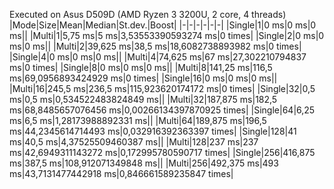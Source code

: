 Executed on Asus D509D (AMD Ryzen 3 3200U, 2 core, 4 threads)
|Mode|Size|Mean|Median|St.dev.|Boost|
|-|-|-|-|-|-|
|Single|1|0 ms|0 ms|0 ms||
|Multi|1|5,75 ms|5 ms|3,53553390593274 ms|0 times|
|Single|2|0 ms|0 ms|0 ms||
|Multi|2|39,625 ms|38,5 ms|18,6082738893982 ms|0 times|
|Single|4|0 ms|0 ms|0 ms||
|Multi|4|74,625 ms|67 ms|27,302210794837 ms|0 times|
|Single|8|0 ms|0 ms|0 ms||
|Multi|8|141,25 ms|116,5 ms|69,0956893424929 ms|0 times|
|Single|16|0 ms|0 ms|0 ms||
|Multi|16|245,5 ms|236,5 ms|115,923620174172 ms|0 times|
|Single|32|0,5 ms|0,5 ms|0,534522483824849 ms||
|Multi|32|187,875 ms|182,5 ms|68,8485657076456 ms|0,00266134397870925 times|
|Single|64|6,25 ms|6,5 ms|1,28173988892331 ms||
|Multi|64|189,875 ms|196,5 ms|44,2345614714493 ms|0,032916392363397 times|
|Single|128|41 ms|40,5 ms|4,37525509460387 ms||
|Multi|128|237 ms|237 ms|42,6949311143272 ms|0,172995780590717 times|
|Single|256|416,875 ms|387,5 ms|108,912071349848 ms||
|Multi|256|492,375 ms|493 ms|43,7131477442918 ms|0,846661589235847 times|
